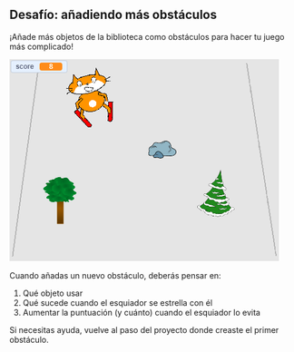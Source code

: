 ## Desafío: añadiendo más obstáculos

¡Añade más objetos de la biblioteca como obstáculos para hacer tu juego más complicado!

![más obstáculos](images/skiing-final.png)

Cuando añadas un nuevo obstáculo, deberás pensar en:

1. Qué objeto usar
1. Qué sucede cuando el esquiador se estrella con él
1. Aumentar la puntuación (y cuánto) cuando el esquiador lo evita

Si necesitas ayuda, vuelve al paso del proyecto donde creaste el primer obstáculo.

